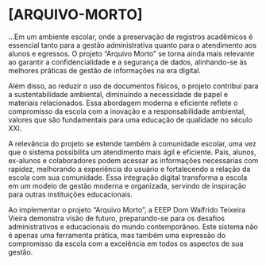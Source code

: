 # [ARQUIVO-MORTO]

...Em um ambiente escolar, onde a preservação de registros acadêmicos é essencial tanto para a gestão administrativa quanto para o atendimento aos alunos e egressos. O projeto “Arquivo Morto” se torna ainda mais relevante ao garantir a confidencialidade e a segurança de dados, alinhando-se às melhores práticas de gestão de informações na era digital.

Além disso, ao reduzir o uso de documentos físicos, o projeto contribui para a sustentabilidade ambiental, diminuindo a necessidade de papel e materiais relacionados. Essa abordagem moderna e eficiente reflete o compromisso da escola com a inovação e a responsabilidade ambiental, valores que são fundamentais para uma educação de qualidade no século XXI.

A relevância do projeto se estende também à comunidade escolar, uma vez que o sistema possibilita um atendimento mais ágil e eficiente. Pais, alunos, ex-alunos e colaboradores podem acessar as informações necessárias com rapidez, melhorando a experiência do usuário e fortalecendo a relação da escola com sua comunidade. Essa integração digital transforma a escola em um modelo de gestão moderna e organizada, servindo de inspiração para outras instituições educacionais.

Ao implementar o projeto “Arquivo Morto”, a EEEP Dom Walfrido Teixeira Vieira demonstra visão de futuro, preparando-se para os desafios administrativos e educacionais do mundo contemporâneo. Este sistema não é apenas uma ferramenta prática, mas também uma expressão do compromisso da escola com a excelência em todos os aspectos de sua gestão.
